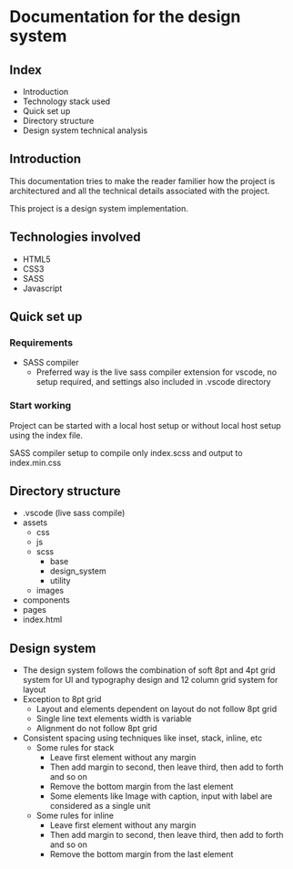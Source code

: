 # Documentation for the design system

## Index

-   Introduction
-   Technology stack used
-   Quick set up
-   Directory structure
-   Design system technical analysis

## Introduction

This documentation tries to make the reader familier how the project is architectured and all the technical details associated with the project.

This project is a design system implementation.

## Technologies involved

-   HTML5
-   CSS3
-   SASS
-   Javascript

## Quick set up

### Requirements

-   SASS compiler
    -   Preferred way is the live sass compiler extension for vscode, no setup required, and settings also included in .vscode directory

### Start working

Project can be started with a local host setup or without local host setup using the index file.

SASS compiler setup to compile only index.scss and output to index.min.css

## Directory structure

-   .vscode (live sass compile)
-   assets
    -   css
    -   js
    -   scss
        -   base
        -   design_system
        -   utility
    -   images
-   components
-   pages
-   index.html

## Design system

-   The design system follows the combination of soft 8pt and 4pt grid system for UI and typography design and 12 column
    grid system for layout
-   Exception to 8pt grid
    -   Layout and elements dependent on layout do not follow 8pt grid
    -   Single line text elements width is variable
    -   Alignment do not follow 8pt grid
-   Consistent spacing using techniques like inset, stack, inline, etc
    -   Some rules for stack
        -   Leave first element without any margin
        -   Then add margin to second, then leave third, then add to forth and so on
        -   Remove the bottom margin from the last element
        -   Some elements like Image with caption, input with label are considered as a single unit
    -   Some rules for inline
        -   Leave first element without any margin
        -   Then add margin to second, then leave third, then add to forth and so on
        -   Remove the bottom margin from the last element
